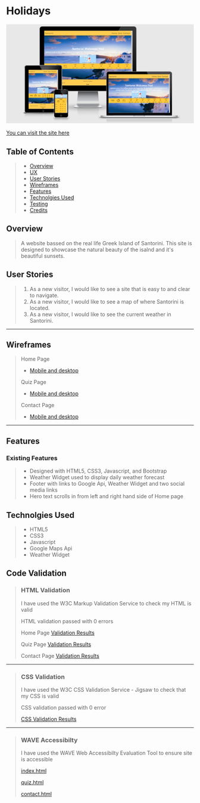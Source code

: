 # Holidays
![Responsive Mockup](docs/Mockups/AmIResponsive.PNG)

[You can visit the site here](https://j0hn1975.github.io/MS2-Santorini/)

## Table of Contents
> - [Overview](#overview)
> - [UX](#ux)
> - [User Stories](#user-stories)
> - [Wireframes](#wireframes)
> - [Features](#features)
> - [Technolgies Used](#technolgies-used)
> - [Testing](#testing)
> - [Credits](#credits)

## Overview
> A website bassed on the real life Greek Island of Santorini. This site is designed to showcase the natural beauty of the isalnd and it's beautiful sunsets.

## User Stories
> 1. As a new visitor, I would like to see a site that is easy to and clear to navigate.
> 2. As a new visitor, I would like to see a map of where Santorini is located.
> 3. As a new visitor, I would like to see the current weather in Santorini.
---

## Wireframes
> Home Page
> * [Mobile and desktop](docs/Wireframes/Home/Home.PNG)
>
> Quiz Page
> * [Mobile and desktop](docs/Wireframes/Quiz/Quiz.PNG)
>
> Contact Page
> * [Mobile and desktop](docs/Wireframes/Contact/Contact.PNG)
---
## Features
### Existing Features
> * Designed with HTML5, CSS3, Javascript, and Bootstrap
> * Weather Widget used to display daily weather forecast
> * Footer with links to Google Api, Weather Widget and two social media links
> * Hero text scrolls in from left and right hand side of Home page


## Technolgies Used
> * HTML5
> * CSS3
> * Javascript
> * Google Maps Api
> * Weather Widget

## Code Validation
> ### HTML Validation
> I have used the W3C Markup Validation Service to check my HTML is valid
>
> HTML validation passed with 0 errors
>
> Home Page
> [Validation Results](docs/HTML-Validation/Home_Page.PNG)
>
> Quiz Page
> [Validation Results](docs/HTML-Validation/Quiz_Page.PNG)
>
> Contact Page
> [Validation Results](docs/HTML-Validation/Contact_Page.PNG)
---
> ### CSS Validation
> I have used the W3C CSS Validation Service - Jigsaw to check that my CSS is valid
>
> CSS validation passed with 0 error
>
> [CSS Validation Results](/docs/CSS-Validation/CSS_Validation.PNG)
---
> ### WAVE Accessibilty
> I have used the WAVE Web Accessibilty Evaluation Tool to ensure site is accessible
>
> [index.html](/docs/WAVE-Accessibilty/index.html_Wave_Validation.PNG)
>
> [quiz.html](/docs/WAVE-Accessibilty/quiz.html_Wave_Validation.PNG)
>
> [contact.html](assets/docs/WAVE-Accessibilty/quiz.html_Wave_Validation.PNG)




